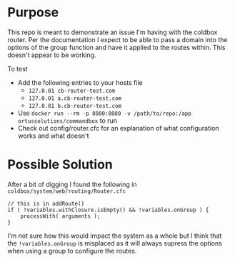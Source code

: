 # Purpose

This repo is meant to demonstrate an issue I'm having with the coldbox router. Per the documentation I expect to be able to pass a domain into the options of the group function and have it applied to the routes within. This doesn't appear to be working.


To test
* Add the following entries to your hosts file
    * `127.0.01 cb-router-test.com`
    * `127.0.01 a.cb-router-test.com`
    * `127.0.01 b.cb-router-test.com`
* Use `docker run --rm -p 8080:8080 -v /path/to/repo:/app ortussolutions/commandbox` to run
* Check out config/router.cfc for an explanation of what configuration works and what doesn't

# Possible Solution

After a bit of digging I found the following in `coldbox/system/web/routing/Router.cfc`

```
// this is in addRoute() 
if ( !variables.withClosure.isEmpty() && !variables.onGroup ) {
    processWith( arguments );
}
```

I'm not sure how this would impact the system as a whole but I think that the `!variables.onGroup` is misplaced as it will always supress the options when using a group to configure the routes.